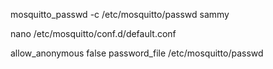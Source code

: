 mosquitto_passwd -c /etc/mosquitto/passwd sammy

nano /etc/mosquitto/conf.d/default.conf

allow_anonymous false
password_file /etc/mosquitto/passwd


